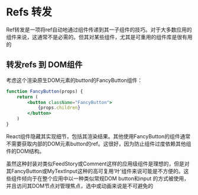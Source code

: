 # Refs 转发
Ref转发是一项将ref自动地通过组件传递到其一子组件的技巧。对于大多数应用的组件来说，这通常不是必需的。但其对某些组件，尤其是可重用的组件库是很有用的

## 转发refs 到 DOM组件
考虑这个渲染原生DOM元素的button的FancyButton组件：
```jsx
function FancyButton(props) {
    return (
        <button className="FancyButton">
            {props.children}
        </button>
    )
}
```
React组件隐藏其实现细节，包括其渲染结果。其他使用FancyButton的组件通常不需要获取内部的DOM元素button的ref。这很好，因为防止组件过度依赖其他组件的DOM结构。

虽然这种封装对类似FeedStory或Comment这样的应用级组件是理想的，但是对其FancyButton或MyTextInput这种的高可复用‘叶’组件来说可能是不方便的。这些组件倾向于在整个应用中以一种类似常规DOM button和input 的方式被使用， 并且访问其DOM节点对管理焦点，选中或动画来说是不可避免的